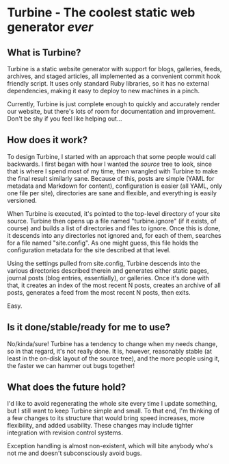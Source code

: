Turbine - The coolest static web generator *ever*
=================================================

What is Turbine?
----------------
Turbine is a static website generator with support for blogs, galleries, feeds,
archives, and staged articles, all implemented as a convenient commit hook
friendly script. It uses only standard Ruby libraries, so it has no external
dependencies, making it easy to deploy to new machines in a pinch.

Currently, Turbine is just complete enough to quickly and accurately render our
website, but there's lots of room for documentation and improvement. Don't be
shy if you feel like helping out...

How does it work?
-----------------
To design Turbine, I started with an approach that some people would call
backwards. I first began with how I wanted the *source* tree to look, since
that is where I spend most of my time, then wrangled with Turbine to make the
final result similarly sane. Because of this, posts are simple (YAML for
metadata and Markdown for content), configuration is easier (all YAML, only one
file per site), directories are sane and flexible, and everything is easily
versioned.

When Turbine is executed, it's pointed to the top-level directory of your site
source. Turbine then opens up a file named "turbine.ignore" (if it exists, of
course) and builds a list of directories and files to ignore. Once this is
done, it descends into any directories not ignored and, for each of them,
searches for a file named "site.config". As one might guess, this file holds
the configuration metadata for the site described at that level.

Using the settings pulled from site.config, Turbine descends into the various
directories described therein and generates either static pages, journal posts
(blog entries, essentially), or galleries. Once it's done with that, it creates
an index of the most recent N posts, creates an archive of all posts, generates
a feed from the most recent N posts, then exits.

Easy.

Is it done/stable/ready for me to use?
--------------------------------------
No/kinda/sure! Turbine has a tendency to change when my needs change, so in
that regard, it's not really done. It is, however, reasonably stable (at least
in the on-disk layout of the source tree), and the more people using it, the
faster we can hammer out bugs together!

What does the future hold?
--------------------------
I'd like to avoid regenerating the whole site every time I update something,
but I still want to keep Turbine simple and small. To that end, I'm thinking
of a few changes to its structure that would bring speed increases, more
flexibility, and added usability. These changes may include tighter integration
with revision control systems.

Exception handling is almost non-existent, which will bite anybody who's not me
and doesn't subconsciously avoid bugs.
